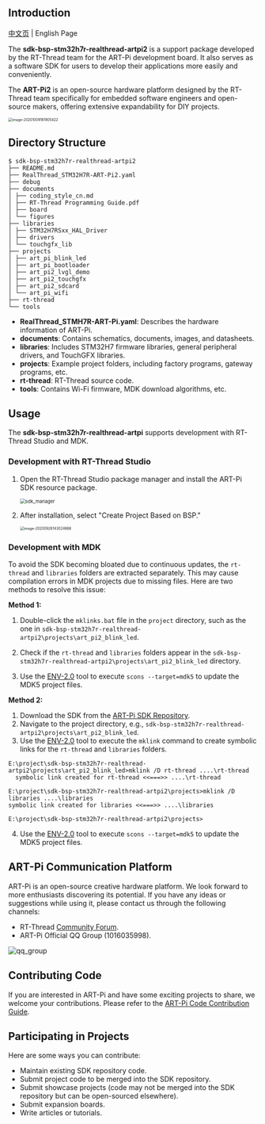 ## Introduction

[中文页](README_ZH.md) | English Page

The **sdk-bsp-stm32h7r-realthread-artpi2** is a support package developed by the RT-Thread team for the ART-Pi development board. It also serves as a software SDK for users to develop their applications more easily and conveniently.

The **ART-Pi2** is an open-source hardware platform designed by the RT-Thread team specifically for embedded software engineers and open-source makers, offering extensive expandability for DIY projects.

<img src="documents/figures/board_large.png" alt="image-20201009181905422" style="zoom:50%;" />

## Directory Structure

```
$ sdk-bsp-stm32h7r-realthread-artpi2
├── README.md
├── RealThread_STM32H7R-ART-Pi2.yaml
├── debug
├── documents
│ ├── coding_style_cn.md
│ ├── RT-Thread Programming Guide.pdf
│ ├── board
│ └── figures
├── libraries
│ ├── STM32H7RSxx_HAL_Driver
│ ├── drivers
│ └── touchgfx_lib
├── projects
│ ├── art_pi_blink_led
│ ├── art_pi_bootloader
│ ├── art_pi2_lvgl_demo
│ ├── art_pi2_touchgfx
│ ├── art_pi2_sdcard
│ └── art_pi_wifi
├── rt-thread
└── tools
```

- **RealThread_STMH7R-ART-Pi.yaml**: Describes the hardware information of ART-Pi.
- **documents**: Contains schematics, documents, images, and datasheets.
- **libraries**: Includes STM32H7 firmware libraries, general peripheral drivers, and TouchGFX libraries.
- **projects**: Example project folders, including factory programs, gateway programs, etc.
- **rt-thread**: RT-Thread source code.
- **tools**: Contains Wi-Fi firmware, MDK download algorithms, etc.

## Usage

The **sdk-bsp-stm32h7r-realthread-artpi** supports development with RT-Thread Studio and MDK.

### Development with RT-Thread Studio

1. Open the RT-Thread Studio package manager and install the ART-Pi SDK resource package.

    <img src="documents/figures/sdk_manager.png" alt="sdk_manager" style="zoom: 67%;" />

2. After installation, select "Create Project Based on BSP."

    <img src="documents/figures/creat_project.png" alt="image-20200926143024666" style="zoom:50%;" />

### Development with MDK

To avoid the SDK becoming bloated due to continuous updates, the `rt-thread` and `libraries` folders are extracted separately. This may cause compilation errors in MDK projects due to missing files. Here are two methods to resolve this issue:

**Method 1:**

1. Double-click the `mklinks.bat` file in the `project` directory, such as the one in `sdk-bsp-stm32h7r-realthread-artpi2\projects\art_pi2_blink_led`.

2. Check if the `rt-thread` and `libraries` folders appear in the `sdk-bsp-stm32h7r-realthread-artpi2\projects\art_pi2_blink_led` directory.

3. Use the [ENV-2.0](https://club.rt-thread.org/ask/article/af8952fcf0ca464b.html) tool to execute `scons --target=mdk5` to update the MDK5 project files.

**Method 2:**

1. Download the SDK from the [ART-Pi SDK Repository](https://github.com/RT-Thread-Studio/sdk-bsp-stm32h7r-realthread-artpi2).
2. Navigate to the project directory, e.g., `sdk-bsp-stm32h7r-realthread-artpi2\projects\art_pi2_blink_led`.
3. Use the [ENV-2.0](https://club.rt-thread.org/ask/article/af8952fcf0ca464b.html) tool to execute the `mklink` command to create symbolic links for the `rt-thread` and `libraries` folders.

```
E:\project\sdk-bsp-stm32h7r-realthread-artpi2\projects\art_pi2_blink_led>mklink /D rt-thread ....\rt-thread
  symbolic link created for rt-thread <<===>> ....\rt-thread

E:\project\sdk-bsp-stm32h7r-realthread-artpi2\projects>mklink /D libraries ....\libraries
symbolic link created for libraries <<===>> ....\libraries

E:\project\sdk-bsp-stm32h7r-realthread-artpi2\projects>
```

4. Use the [ENV-2.0](https://club.rt-thread.org/ask/article/af8952fcf0ca464b.html) tool to execute `scons --target=mdk5` to update the MDK5 project files.

## ART-Pi Communication Platform

ART-Pi is an open-source creative hardware platform. We look forward to more enthusiasts discovering its potential. If you have any ideas or suggestions while using it, please contact us through the following channels:

- RT-Thread [Community Forum](https://club.rt-thread.org).
- ART-Pi Official QQ Group (1016035998).

![qq_group](documents/figures/qq_group.png)

## Contributing Code

If you are interested in ART-Pi and have some exciting projects to share, we welcome your contributions. Please refer to the [ART-Pi Code Contribution Guide](https://github.com/RT-Thread-Studio/sdk-bsp-stm32h7r-realthread-artpi/blob/master/documents/UM5004-RT-Thread%20ART-Pi%20%E4%BB%A3%E7%A0%81%E8%B4%A1%E7%8C%AE%E6%89%8B%E5%86%8C.md).

## Participating in Projects

Here are some ways you can contribute:
- Maintain existing SDK repository code.
- Submit project code to be merged into the SDK repository.
- Submit showcase projects (code may not be merged into the SDK repository but can be open-sourced elsewhere).
- Submit expansion boards.
- Write articles or tutorials.
